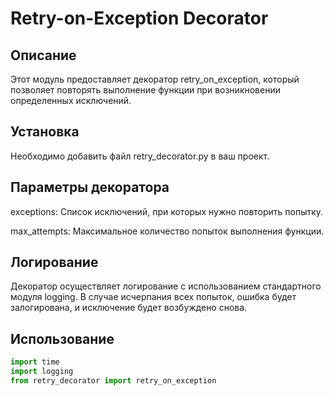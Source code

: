 # Retry-on-Exception Decorator

## Описание

Этот модуль предоставляет декоратор retry_on_exception, который позволяет повторять выполнение функции при возникновении определенных исключений.

## Установка

Необходимо добавить файл retry_decorator.py в ваш проект.

## Параметры декоратора
exceptions: Список исключений, при которых нужно повторить попытку.

max_attempts: Максимальное количество попыток выполнения функции.

## Логирование
Декоратор осуществляет логирование с использованием стандартного модуля logging. В случае исчерпания всех попыток, ошибка будет залогирована, и исключение будет возбуждено снова.


## Использование

```python
import time
import logging
from retry_decorator import retry_on_exception
